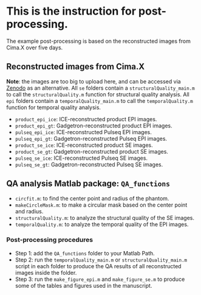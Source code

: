 # This is the instruction for post-processing.
The example post-processing is based on the reconstructed images from Cima.X over five days.
## Reconstructed images from Cima.X
**Note**: the images are too big to upload here, and can be accessed via [Zenodo](https://doi.org/10.5281/zenodo.14217778) as an alternative. All `se` folders contain a `structuralQuality_main.m` to call the `structuralQuality.m` function for structural quality analysis. All `epi` folders contain a `temporalQuality_main.m` to call the `temporalQuality.m` function for temporal quality analysis.
* `product_epi_ice`: ICE-reconstructed product EPI images.
* `product_epi_gt`: Gadgetron-reconstructed product EPI images.
* `pulseq_epi_ice`: ICE-reconstructed Pulseq EPI images.
* `pulseq_epi_gt`: Gadgetron-reconstructed Pulseq EPI images.
* `product_se_ice`: ICE-reconstructed product SE images.
* `product_se_gt`: Gadgetron-reconstructed product SE images.
* `pulseq_se_ice`: ICE-reconstructed Pulseq SE images.
* `pulseq_se_gt`: Gadgetron-reconstructed Pulseq SE images.
## QA analysis Matlab package: `QA_functions`
* `circfit.m`: to find the center point and radius of the phantom.
* `makeCircleMask.m`: to make a circular mask based on the center point and radius.
* `structuralQuality.m`: to analyze the structural quality of the SE images.
* `temporalQuality.m`: to analyze the temporal quality of the EPI images.
### Post-processing procedures
* Step 1: add the `QA_functions` folder to your Matlab Path.
* Step 2: run the `temporalQuality_main.m` or `structuralQuality_main.m` script in each folder to produce the QA results of all reconstructed images inside the folder.
* Step 3: run the `make_figure_epi.m` and `make_figure_se.m` to produce some of the tables and figures used in the manuscript.
